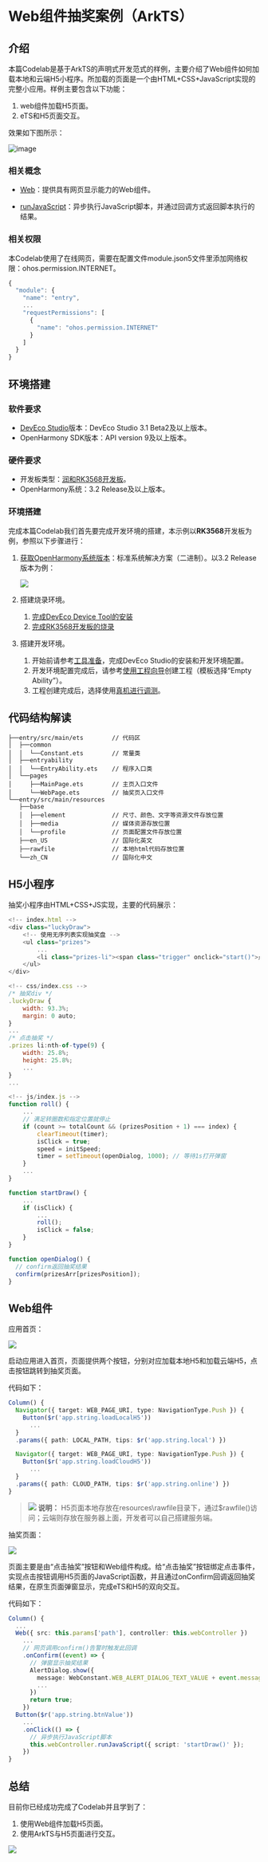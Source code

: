 ﻿# Web组件抽奖案例（ArkTS）

## 介绍

本篇Codelab是基于ArkTS的声明式开发范式的样例，主要介绍了Web组件如何加载本地和云端H5小程序。所加载的页面是一个由HTML+CSS+JavaScript实现的完整小应用。样例主要包含以下功能：

1.  web组件加载H5页面。
2.  eTS和H5页面交互。

效果如下图所示：

![image](figures/web_oh.gif)

### 相关概念

-   [Web](https://gitee.com/openharmony/docs/blob/master/zh-cn/application-dev/reference/arkui-ts/ts-basic-components-web.md)：提供具有网页显示能力的Web组件。

-   [runJavaScript](https://gitee.com/openharmony/docs/blob/master/zh-cn/application-dev/reference/arkui-ts/ts-basic-components-web.md#runjavascript)：异步执行JavaScript脚本，并通过回调方式返回脚本执行的结果。

### 相关权限

本Codelab使用了在线网页，需要在配置文件module.json5文件里添加网络权限：ohos.permission.INTERNET。

```typescript
{
  "module": {
    "name": "entry",
    ...
    "requestPermissions": [
      {
        "name": "ohos.permission.INTERNET"
      }
    ]
  }
}
```
## 环境搭建

### 软件要求

-   [DevEco Studio](https://gitee.com/openharmony/docs/blob/master/zh-cn/application-dev/quick-start/start-overview.md#%E5%B7%A5%E5%85%B7%E5%87%86%E5%A4%87)版本：DevEco Studio 3.1 Beta2及以上版本。
-   OpenHarmony SDK版本：API version 9及以上版本。

### 硬件要求

-   开发板类型：[润和RK3568开发板](https://gitee.com/openharmony/docs/blob/master/zh-cn/device-dev/quick-start/quickstart-appendix-rk3568.md)。
-   OpenHarmony系统：3.2 Release及以上版本。

### 环境搭建

完成本篇Codelab我们首先要完成开发环境的搭建，本示例以**RK3568**开发板为例，参照以下步骤进行：

1.  [获取OpenHarmony系统版本](https://gitee.com/openharmony/docs/blob/master/zh-cn/device-dev/get-code/sourcecode-acquire.md#%E8%8E%B7%E5%8F%96%E6%96%B9%E5%BC%8F3%E4%BB%8E%E9%95%9C%E5%83%8F%E7%AB%99%E7%82%B9%E8%8E%B7%E5%8F%96)：标准系统解决方案（二进制）。以3.2 Release版本为例：

    ![](figures/zh-cn_image_0000001405854998.png)

2.  搭建烧录环境。
    1.  [完成DevEco Device Tool的安装](https://gitee.com/openharmony/docs/blob/master/zh-cn/device-dev/quick-start/quickstart-ide-env-win.md)
    2.  [完成RK3568开发板的烧录](https://gitee.com/openharmony/docs/blob/master/zh-cn/device-dev/quick-start/quickstart-ide-3568-burn.md)

3.  搭建开发环境。
    1.  开始前请参考[工具准备](https://gitee.com/openharmony/docs/blob/master/zh-cn/application-dev/quick-start/start-overview.md#%E5%B7%A5%E5%85%B7%E5%87%86%E5%A4%87)，完成DevEco Studio的安装和开发环境配置。
    2.  开发环境配置完成后，请参考[使用工程向导](https://gitee.com/openharmony/docs/blob/master/zh-cn/application-dev/quick-start/start-with-ets-stage.md#创建ets工程)创建工程（模板选择“Empty Ability”）。
    3.  工程创建完成后，选择使用[真机进行调测](https://gitee.com/openharmony/docs/blob/master/zh-cn/application-dev/quick-start/start-with-ets-stage.md#使用真机运行应用)。

## 代码结构解读

```
├──entry/src/main/ets        // 代码区
│  ├──common
│  │  └──Constant.ets        // 常量类
│  ├──entryability            
│  │  └──EntryAbility.ets    // 程序入口类
│  └──pages
│     ├──MainPage.ets        // 主页入口文件
│     └──WebPage.ets         // 抽奖页入口文件
└──entry/src/main/resources  
   ├──base
   │  ├──element             // 尺寸、颜色、文字等资源文件存放位置
   │  ├──media               // 媒体资源存放位置
   │  └──profile             // 页面配置文件存放位置
   ├──en_US                  // 国际化英文
   ├──rawfile                // 本地html代码存放位置 
   └──zh_CN                  // 国际化中文
```
## H5小程序

抽奖小程序由HTML+CSS+JS实现，主要的代码展示：

```javascript
<!-- index.html -->
<div class="luckyDraw">
    <!-- 使用无序列表实现抽奖盘 -->
    <ul class="prizes">
        ...
        <li class="prizes-li"><span class="trigger" onclick="start()">点击抽奖</span></li>
    </ul>
</div>

<!-- css/index.css -->
/* 抽奖div */
.luckyDraw {
    width: 93.3%;
    margin: 0 auto;
}
...
/* 点击抽奖 */
.prizes li:nth-of-type(9) {
    width: 25.8%;
    height: 25.8%;
    ...
}
...

<!-- js/index.js -->
function roll() {
    ...
    // 满足转圈数和指定位置就停止
    if (count >= totalCount && (prizesPosition + 1) === index) {
        clearTimeout(timer);
        isClick = true;
        speed = initSpeed;
        timer = setTimeout(openDialog, 1000); // 等待1s打开弹窗
    }
    ...
}

function startDraw() {
    ...
    if (isClick) {
        ...
        roll();
        isClick = false;
    }
}

function openDialog() {
  // confirm返回抽奖结果
  confirm(prizesArr[prizesPosition]);
}
```
## Web组件

应用首页：

![](figures/2022092300914.png)

启动应用进入首页，页面提供两个按钮，分别对应加载本地H5和加载云端H5，点击按钮跳转到抽奖页面。

代码如下：

```typescript
Column() {
  Navigator({ target: WEB_PAGE_URI, type: NavigationType.Push }) {
    Button($r('app.string.loadLocalH5'))
      ...
  }
  .params({ path: LOCAL_PATH, tips: $r('app.string.local') })

  Navigator({ target: WEB_PAGE_URI, type: NavigationType.Push }) {
    Button($r('app.string.loadCloudH5'))
      ...
  }
  .params({ path: CLOUD_PATH, tips: $r('app.string.online') })
}
```

>![](public_sys-resources/icon-note.gif) **说明：**
>H5页面本地存放在resources\\rawfile目录下，通过$rawfile\(\)访问；云端则存放在服务器上面，开发者可以自己搭建服务端。

抽奖页面：

![](figures/图片2.png)

页面主要是由“点击抽奖”按钮和Web组件构成。给“点击抽奖”按钮绑定点击事件，实现点击按钮调用H5页面的JavaScript函数，并且通过onConfirm回调返回抽奖结果，在原生页面弹窗显示，完成eTS和H5的双向交互。

代码如下：

```typescript
Column() {
  ...
  Web({ src: this.params['path'], controller: this.webController })
    ...
    // 网页调用confirm()告警时触发此回调
    .onConfirm((event) => {
      // 弹窗显示抽奖结果
      AlertDialog.show({
        message: WebConstant.WEB_ALERT_DIALOG_TEXT_VALUE + event.message,
        ...
      })
      return true;
    })
  Button($r('app.string.btnValue'))
    ...
    .onClick(() => {
      // 异步执行JavaScript脚本
      this.webController.runJavaScript({ script: 'startDraw()' });
    })
}
```

## 总结

目前你已经成功完成了Codelab并且学到了：

1. 使用Web组件加载H5页面。
2. 使用ArkTS与H5页面进行交互。

![](figures/彩带动效.gif)



